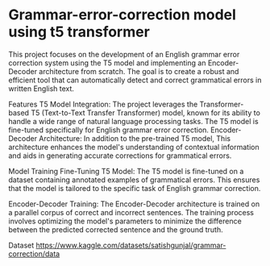 # Grammar-error-correction model using t5 transformer
This project focuses on the development of an English grammar error correction system using the T5 model and implementing an Encoder-Decoder architecture from scratch. The goal is to create a robust and efficient tool that can automatically detect and correct grammatical errors in written English text.

Features
T5 Model Integration: The project leverages the Transformer-based T5 (Text-to-Text Transfer Transformer) model, known for its ability to handle a wide range of natural language processing tasks. The T5 model is fine-tuned specifically for English grammar error correction.
Encoder-Decoder Architecture: In addition to the pre-trained T5 model, This architecture enhances the model's understanding of contextual information and aids in generating accurate corrections for grammatical errors.

Model Training 
Fine-Tuning T5 Model: The T5 model is fine-tuned on a dataset containing annotated examples of grammatical errors. This ensures that the model is tailored to the specific task of English grammar correction.

Encoder-Decoder Training: The Encoder-Decoder architecture is trained on a parallel corpus of correct and incorrect sentences. The training process involves optimizing the model's parameters to minimize the difference between the predicted corrected sentence and the ground truth.

Dataset
https://www.kaggle.com/datasets/satishgunjal/grammar-correction/data
